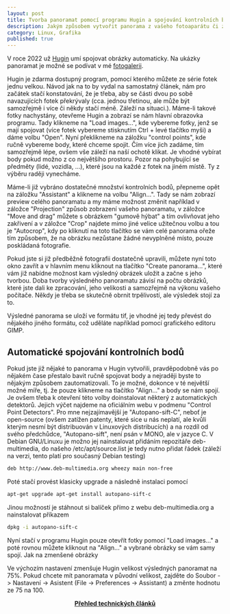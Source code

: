 ```yaml
---
layout: post
title: Tvorba panoramat pomocí programu Hugin a spojování kontrolních bodů
description: Jakým způsobem vytvořit panorama z vašeho fotoaparátu či zrcadlovky přímo na počítači pomocí free programu Hugin.
category: Linux, Grafika
published: true
---
```


V roce 2022 už [Hugin](http://hugin.sourceforge.net/) umí spojovat obrázky automaticky. Na ukázky panoramat je možné se podívat v mé [fotogalerii](/).  

Hugin je zdarma dostupný program, pomocí kterého můžete ze série fotek jednu velkou. Návod jak na to by vydal na samostatný článek, nám pro začátek stačí konstatování, že je třeba, aby se části dvou po sobě navazujících fotek překrývaly (cca. jednou třetinou, ale může být samozřejmě i více či někdy stačí méně. Záleží na situaci.). Máme-li takové fotky nachystány, otevřeme Hugin a zobrazí se nám hlavní obrazovka programu. Tady klikneme na "Load images...", kde vybereme fotky, jenž se mají spojovat (více fotek vybereme stisknutím Ctrl + levé tlačítko myši) a dáme volbu "Open". Nyní překlikneme na záložku "control points", kde ručně vybereme body, které chceme spojit. Čím více jich zadáme, tím samozřejmě lépe, ovšem vše záleží na naší ochotě klikat. Je vhodné vybírat body pokud možno z co největšího prostoru. Pozor na pohybující se předměty (lidé, vozidla, ...), které jsou na každé z fotek na jiném místě. Ty z výběru raději vynecháme.

Máme-li již vybráno dostatečné množství kontrolních bodů, přepneme opět na záložku "Assistant" a klikneme na volbu "Align...". Tady se nám zobrazí preview celého panoramatu a my máme možnost změnit například v záložce "Projection" způsob zobrazení vašeho panoramatu, v záložce "Move and drag" můžete s obrázkem "gumově hýbat" a tím ovlivňovat jeho zakřivení a v záložce "Crop" najdete mimo jiné velice užitečnou volbu a tou je "Autocrop", kdy po kliknutí na toto tlačítko se vám celé panorama ořeže tím způsobem, že na obrázku nezůstane žádné nevyplněné místo, pouze poskládaná fotografie.

Pokud jste si již předběžně fotografii dostatečně upravili, můžete nyní toto okno zavřít a v hlavním menu kliknout na tlačítko "Create panorama...", které vám již nabídne možnost kam výsledný obrázek uložit a začne s jeho tvorbou. Doba tvorby výsledného panoramatu závisí na počtu obrázků, které jste dali ke zpracování, jeho velikosti a samozřejmě na výkonu vašeho počítače. Někdy je třeba se skutečně obrnit trpělivostí, ale výsledek stojí za to.

Výsledné panorama se uloží ve formátu tif, je vhodné jej tedy převést do nějakého jiného formátu, což uděláte například pomocí grafického editoru GIMP.

## Automatické spojování kontrolních bodů
Pokud jste již nějaké to panorama v Hugin vytvořili, pravděpodobně vás po nějakém čase přestalo bavit ručně spojovat body a nejraději byste to nějakým způsobem zautomatizovali. To je možné, dokonce v té největší možné míře, tj. že pouze klikneme na tlačítko "Align..." a body se nám spojí. Je ovšem třeba k otevření této volby doinstalovat některý z automatických detektorů. Jejich výčet najdeme na oficiálním webu v podmenu "Control Point Detectors". Pro mne nejzajímavější je "Autopano-sift-C", neboť je open-source (ovšem zatížen patenty, které sice u nás neplatí, ale kvůli kterým nesmí být distribuován v Linuxových distribucích) a na rozdíl od svého předchůdce, "Autopano-sift", není psán v MONO, ale v jazyce C. V Debian GNU/Linuxu je možno jej nainstalovat přidáním repozitáře deb-multimedia, do našeho /etc/apt/source.list je tedy nutno přidat řádek (záleží na verzi, tento platí pro současný Debian testing)

```bash
deb http://www.deb-multimedia.org wheezy main non-free
```

Poté stačí provést klasicky upgrade a následně instalaci pomocí

```bash
apt-get upgrade apt-get install autopano-sift-c
```

Jinou možností je stáhnout si balíček přímo z webu deb-multimedia.org a nainstalovat příkazem

```bash
dpkg -i autopano-sift-c
```

Nyní stačí v programu Hugin pouze otevřít fotky pomocí "Load images..." a poté rovnou můžete kliknout na "Align..." a vybrané obrázky se vám samy spojí.
Jak na zmenšené obrázky

Ve výchozím nastavení zmenšuje Hugin velikost výsledných panoramat na 75%. Pokud chcete mít panoramata v původní velikost, zajděte do Soubor -> Nastavení -> Asistent (File -> Preferences -> Assistant) a změnte hodnotu ze 75 na 100.

<center><b><a href="../">Přehled technických článků</a></b></center>
